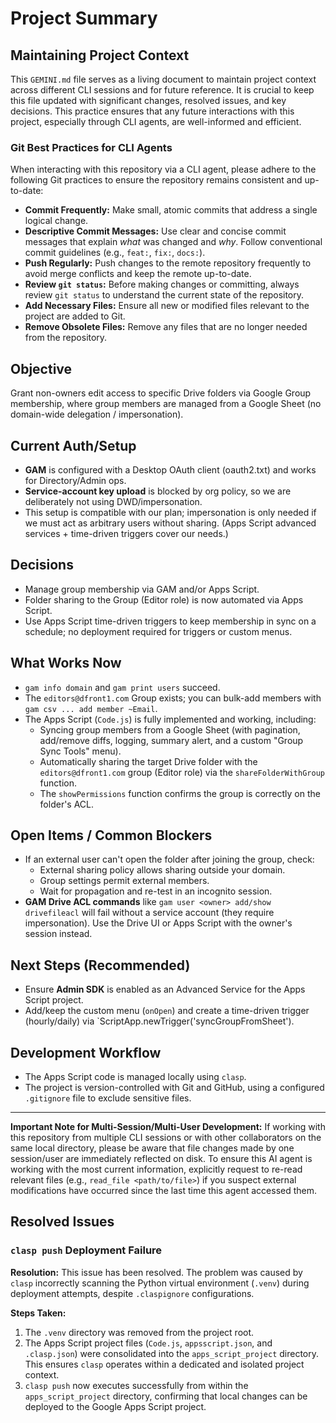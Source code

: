 # Project Summary

## Maintaining Project Context

This `GEMINI.md` file serves as a living document to maintain project context across different CLI sessions and for future reference. It is crucial to keep this file updated with significant changes, resolved issues, and key decisions. This practice ensures that any future interactions with this project, especially through CLI agents, are well-informed and efficient.

### Git Best Practices for CLI Agents

When interacting with this repository via a CLI agent, please adhere to the following Git practices to ensure the repository remains consistent and up-to-date:

*   **Commit Frequently:** Make small, atomic commits that address a single logical change.
*   **Descriptive Commit Messages:** Use clear and concise commit messages that explain *what* was changed and *why*. Follow conventional commit guidelines (e.g., `feat:`, `fix:`, `docs:`).
*   **Push Regularly:** Push changes to the remote repository frequently to avoid merge conflicts and keep the remote up-to-date.
*   **Review `git status`:** Before making changes or committing, always review `git status` to understand the current state of the repository.
*   **Add Necessary Files:** Ensure all new or modified files relevant to the project are added to Git.
*   **Remove Obsolete Files:** Remove any files that are no longer needed from the repository.

## Objective
Grant non-owners edit access to specific Drive folders via Google Group membership, where group members are managed from a Google Sheet (no domain-wide delegation / impersonation).

## Current Auth/Setup
* **GAM** is configured with a Desktop OAuth client (oauth2.txt) and works for Directory/Admin ops.
* **Service-account key upload** is blocked by org policy, so we are deliberately not using DWD/impersonation.
* This setup is compatible with our plan; impersonation is only needed if we must act as arbitrary users without sharing. (Apps Script advanced services + time-driven triggers cover our needs.) 

## Decisions
* Manage group membership via GAM and/or Apps Script.
* Folder sharing to the Group (Editor role) is now automated via Apps Script.
* Use Apps Script time-driven triggers to keep membership in sync on a schedule; no deployment required for triggers or custom menus.

## What Works Now
* `gam info domain` and `gam print users` succeed.
* The `editors@dfront1.com` Group exists; you can bulk-add members with `gam csv ... add member ~Email`. 
* The Apps Script (`Code.js`) is fully implemented and working, including:
    * Syncing group members from a Google Sheet (with pagination, add/remove diffs, logging, summary alert, and a custom "Group Sync Tools" menu).
    * Automatically sharing the target Drive folder with the `editors@dfront1.com` group (Editor role) via the `shareFolderWithGroup` function.
    * The `showPermissions` function confirms the group is correctly on the folder's ACL.

## Open Items / Common Blockers
* If an external user can't open the folder after joining the group, check:
    * External sharing policy allows sharing outside your domain. 
    * Group settings permit external members.
    * Wait for propagation and re-test in an incognito session.
* **GAM Drive ACL commands** like `gam user <owner> add/show drivefileacl` will fail without a service account (they require impersonation). Use the Drive UI or Apps Script with the owner's session instead.

## Next Steps (Recommended)
* Ensure **Admin SDK** is enabled as an Advanced Service for the Apps Script project.
* Add/keep the custom menu (`onOpen`) and create a time-driven trigger (hourly/daily) via `ScriptApp.newTrigger('syncGroupFromSheet').

## Development Workflow
* The Apps Script code is managed locally using `clasp`.
* The project is version-controlled with Git and GitHub, using a configured `.gitignore` file to exclude sensitive files.

---

**Important Note for Multi-Session/Multi-User Development:**
If working with this repository from multiple CLI sessions or with other collaborators on the same local directory, please be aware that file changes made by one session/user are immediately reflected on disk. To ensure this AI agent is working with the most current information, explicitly request to re-read relevant files (e.g., `read_file <path/to/file>`) if you suspect external modifications have occurred since the last time this agent accessed them.

## Resolved Issues

### `clasp push` Deployment Failure

**Resolution:** This issue has been resolved. The problem was caused by `clasp` incorrectly scanning the Python virtual environment (`.venv`) during deployment attempts, despite `.claspignore` configurations.

**Steps Taken:**
1.  The `.venv` directory was removed from the project root.
2.  The Apps Script project files (`Code.js`, `appsscript.json`, and `.clasp.json`) were consolidated into the `apps_script_project` directory. This ensures `clasp` operates within a dedicated and isolated project context.
3.  `clasp push` now executes successfully from within the `apps_script_project` directory, confirming that local changes can be deployed to the Google Apps Script project.